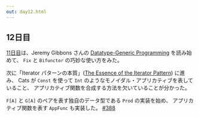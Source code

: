 ```yaml
---
out: day12.html
---
```


  [day11]: day11.html
  [Gibbons2006]: http://www.cs.ox.ac.uk/jeremy.gibbons/publications/dgp.pdf
  [iterator2009]: http://www.comlab.ox.ac.uk/jeremy.gibbons/publications/iterator.pdf
  [388]: https://github.com/non/cats/pull/388

12日目
-----

[11日目][day11]は、Jeremy Gibbons さんの
[Datatype-Generic Programming][Gibbons2006] を読み始めて、
`Fix` と `Bifunctor` の巧妙な使い方をみた。

次に「Iterator パターンの本質」([The Essence of the Iterator Pattern][iterator2009]) に進み、
Cats が `Const` を使って `Int` のようなモノイダル・アプリカティブを表していること、
アプリカティブ関数を合成する方法を欠いていることが分かった。

`F[A]` と `G[A]` のペアを表す独自のデータ型である `Prod` の実装を始め、
アプリカティブ関数を表す `AppFunc` も実装した。
[#388][388]
